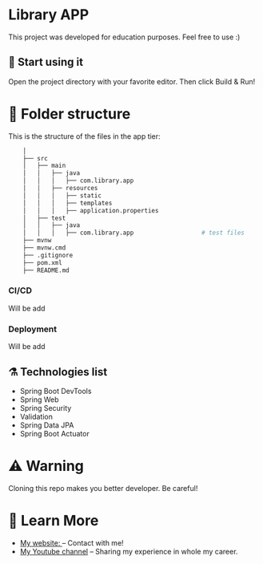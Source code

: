 # Library APP

This project was developed for education purposes. Feel free to use :)

## 🚀 Start using it

Open the project directory with your favorite editor. Then click Build & Run!

# 🧬 Folder structure

This is the structure of the files in the app tier:

```sh
    │
    ├── src
    │   ├── main
    │   │   ├── java
    │   │   │   ├── com.library.app
    │   │   ├── resources
    │   │   │   ├── static
    │   │   │   ├── templates
    │   │   │   ├── application.properties
    │   ├── test
    │   │   ├── java
    │   │   │   ├── com.library.app                   # test files
    ├── mvnw
    ├── mvnw.cmd
    ├── .gitignore
    ├── pom.xml
    ├── README.md
```

### CI/CD

Will be add

### Deployment

Will be add

## ⚗️ Technologies list

- Spring Boot DevTools
- Spring Web
- Spring Security
- Validation
- Spring Data JPA
- Spring Boot Actuator

# ⚠️ Warning

Cloning this repo makes you better developer. Be careful!

# 📖 Learn More

- [My website: ](https://emrecan.co/) – Contact with me!
- [My Youtube channel](https://www.youtube.com/channel/UCHnhd6yOwxKyQTZU1yDqV0w) – Sharing my experience in whole my career.